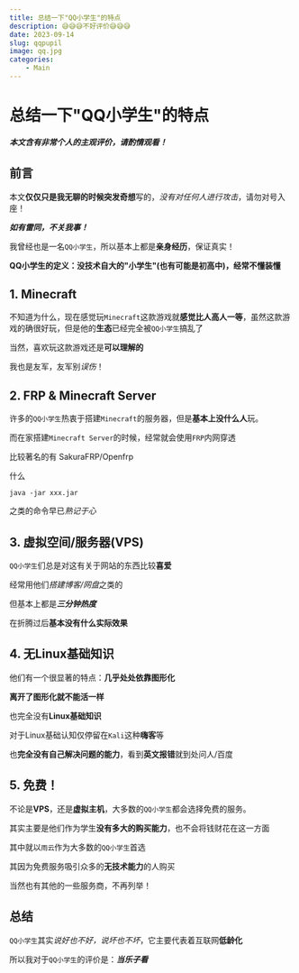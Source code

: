 ```yaml
---
title: 总结一下"QQ小学生"的特点
description: 😅😅😅不好评价😅😅😅
date: 2023-09-14
slug: qqpupil
image: qq.jpg
categories:
    - Main
---
```


# 总结一下"QQ小学生"的特点

***本文含有非常个人的主观评价，请酌情观看！***

## 前言

本文**仅仅只是我无聊的时候突发奇想**写的，*没有对任何人进行攻击*，请勿对号入座！

***如有雷同，不关我事！***

我曾经也是一名`QQ小学生`，所以基本上都是**亲身经历**，保证真实！

**QQ小学生的定义：没技术自大的"小学生"(也有可能是初高中)，经常不懂装懂**

## 1. Minecraft

不知道为什么，现在感觉玩`Minecraft`这款游戏就**感觉比人高人一等**，虽然这款游戏的确很好玩，但是他的**生态**已经完全被`QQ小学生`搞乱了

当然，喜欢玩这款游戏还是**可以理解的**

我也是友军，友军别*误伤*！

## 2. FRP & Minecraft Server

许多的`QQ小学生`热衷于搭建`Minecraft`的服务器，但是**基本上没什么人**玩。

而在家搭建`Minecraft Server`的时候，经常就会使用`FRP`内网穿透

比较著名的有 SakuraFRP/Openfrp

什么
```
java -jar xxx.jar
```
之类的命令早已*熟记于心*

## 3. 虚拟空间/服务器(VPS)

`QQ小学生`们总是对这有关于网站的东西比较**喜爱**

经常用他们*搭建博客/网盘*之类的

但基本上都是***三分钟热度***

在折腾过后**基本没有什么实际效果**

## 4. 无Linux基础知识

他们有一个很显著的特点：**几乎处处依靠图形化**

**离开了图形化就不能活一样**

也完全没有**Linux基础知识**

对于Linux基础认知仅停留在`Kali`这种**嗨客**等

也**完全没有自己解决问题的能力**，看到**英文报错**就到处问人/百度

## 5. 免费！

不论是**VPS**，还是**虚拟主机**，大多数的`QQ小学生`都会选择免费的服务。

其实主要是他们作为学生**没有多大的购买能力**，也不会将钱财花在这一方面

其中就以`雨云`作为大多数的`QQ小学生`首选

其因为免费服务吸引众多的**无技术能力**的人购买

当然也有其他的一些服务商，不再列举！

## 总结

`QQ小学生`其实*说好也不好，说坏也不坏*，它主要代表着互联网**低龄化**

所以我对于`QQ小学生`的评价是：***当乐子看***